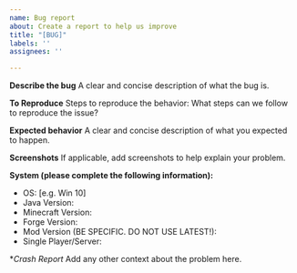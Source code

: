 ```yaml
---
name: Bug report
about: Create a report to help us improve
title: "[BUG]"
labels: ''
assignees: ''

---
```


**Describe the bug**
A clear and concise description of what the bug is.

**To Reproduce**
Steps to reproduce the behavior:
What steps can we follow to reproduce the issue?

**Expected behavior**
A clear and concise description of what you expected to happen.

**Screenshots**
If applicable, add screenshots to help explain your problem.

**System (please complete the following information):**
 - OS: [e.g. Win 10]
 - Java Version:
 - Minecraft Version:
 - Forge Version:
 - Mod Version (BE SPECIFIC. DO NOT USE LATEST!):
 - Single Player/Server:

**Crash Report*
Add any other context about the problem here.
